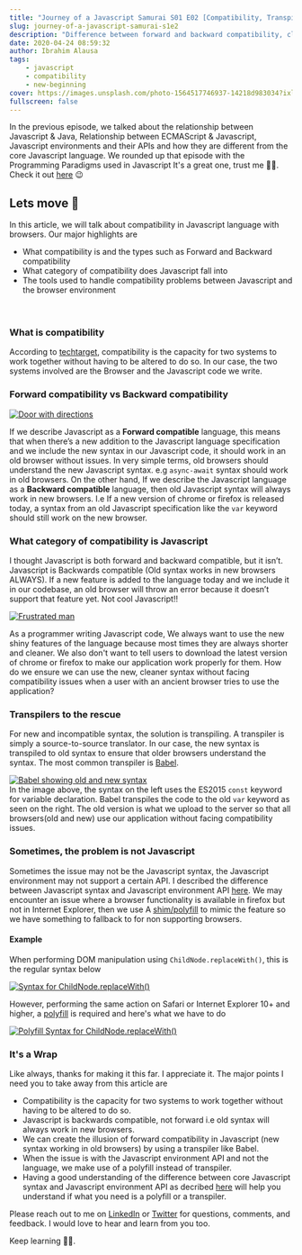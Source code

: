 ```yaml
---
title: "Journey of a Javascript Samurai S01 E02 [Compatibility, Transpilers, Polyfills]"
slug: journey-of-a-javascript-samurai-s1e2
description: "Difference between forward and backward compatibility, clarifying which category Javascript belongs and how to handle issues that arise"
date: 2020-04-24 08:59:32
author: Ibrahim Alausa
tags:
    - javascript
    - compatibility
    - new-beginning
cover: https://images.unsplash.com/photo-1564517746937-14218d983034?ixlib=rb-1.2.1&ixid=eyJhcHBfaWQiOjEyMDd9&auto=format&fit=crop&w=1071&q=80
fullscreen: false
---
```


In the previous episode, we talked about the relationship between Javascript & Java, Relationship between ECMAScript & Javascript, Javascript environments and their APIs and how they are different from the core Javascript language. We rounded up that episode with the Programming Paradigms used in Javascript It's a great one, trust me 🤞🏽. Check it out [here](https://www.apparentdev.com/journey-of-a-javascript-samurai-s01-e01/) 😉

## Lets move 🚀

In this article, we will talk about compatibility in Javascript language with browsers. Our major highlights are

-   What compatibility is and the types such as Forward and Backward compatibility
-   What category of compatibility does Javascript fall into
-   The tools used to handle compatibility problems between Javascript and the browser environment
    <br><br><br>

### What is compatibility

According to [techtarget](https://whatis.techtarget.com/), compatibility is the capacity for two systems to work together without having to be altered to do so. In our case, the two systems involved are the Browser and the Javascript code we write.

### Forward compatibility vs Backward compatibility

[![Door with directions](https://images.unsplash.com/photo-1549357333-a32a1993b1ca?ixlib=rb-1.2.1&ixid=eyJhcHBfaWQiOjEyMDd9&auto=format&fit=crop&w=1050&q=80)](https://images.unsplash.com/photo-1549357333-a32a1993b1ca?ixlib=rb-1.2.1&ixid=eyJhcHBfaWQiOjEyMDd9&auto=format&fit=crop&w=1050&q=80)

If we describe Javascript as a **Forward compatible** language, this means that when there’s a new addition to the Javascript language specification and we include the new syntax in our Javascript code, it should work in an old browser without issues. In very simple terms, old browsers should understand the new Javascript syntax. e.g `async-await` syntax should work in old browsers. On the other hand, If we describe the Javascript language as a **Backward compatible** language, then old Javascript syntax will always work in new browsers. I.e If a new version of chrome or firefox is released today, a syntax from an old Javascript specification like the `var` keyword should still work on the new browser.

### What category of compatibility is Javascript

I thought Javascript is both forward and backward compatible, but it isn’t. Javascript is Backwards compatible (Old syntax works in new browsers ALWAYS). If a new feature is added to the language today and we include it in our codebase, an old browser will throw an error because it doesn’t support that feature yet. Not cool Javascript!!

[![Frustrated man](https://images.unsplash.com/photo-1541199249251-f713e6145474?ixlib=rb-1.2.1&ixid=eyJhcHBfaWQiOjEyMDd9&auto=format&fit=crop&w=967&q=80)](https://images.unsplash.com/photo-1541199249251-f713e6145474?ixlib=rb-1.2.1&ixid=eyJhcHBfaWQiOjEyMDd9&auto=format&fit=crop&w=967&q=80)

As a programmer writing Javascript code, We always want to use the new shiny features of the language because most times they are always shorter and cleaner. We also don't want to tell users to download the latest version of chrome or firefox to make our application work properly for them. How do we ensure we can use the new, cleaner syntax without facing compatibility issues when a user with an ancient browser tries to use the application?

### Transpilers to the rescue

For new and incompatible syntax, the solution is transpiling. A transpiler is simply a source-to-source translator. In our case, the new syntax is transpiled to old syntax to ensure that older browsers understand the syntax. The most common transpiler is [Babel](https://babeljs.io).

[![Babel showing old and new syntax](https://i.imgur.com/TroOvkk.png)](https://i.imgur.com/TroOvkk.png)
<br>
In the image above, the syntax on the left uses the ES2015 `const` keyword for variable declaration. Babel transpiles the code to the old `var` keyword as seen on the right. The old version is what we upload to the server so that all browsers(old and new) use our application without facing compatibility issues.

### Sometimes, the problem is not Javascript

Sometimes the issue may not be the Javascript syntax, the Javascript environment may not support a certain API. I described the difference between Javascript syntax and Javascript environment API [here](https://www.apparentdev.com/journey-of-a-javascript-samurai-s01-e01/). We may encounter an issue where a browser functionality is available in firefox but not in Internet Explorer, then we use A [shim/polyfill](https://developer.mozilla.org/en-US/docs/Glossary/Polyfill) to mimic the feature so we have something to fallback to for non supporting browsers.

#### Example

When performing DOM manipulation using `ChildNode.replaceWith()`, this is the regular syntax below

[![Syntax for ChildNode.replaceWith()](https://i.imgur.com/se9WVrJ.png)](https://i.imgur.com/se9WVrJ.png)
<br>

However, performing the same action on Safari or Internet Explorer 10+ and higher, a [polyfill](https://developer.mozilla.org/en-US/docs/Glossary/Polyfill) is required and here's what we have to do

[![Polyfill Syntax for ChildNode.replaceWith()](https://i.imgur.com/VtFheuh.png)](https://i.imgur.com/VtFheuh.png)
<br>

### It's a Wrap

Like always, thanks for making it this far. I appreciate it. The major points I need you to take away from this article are

-   Compatibility is the capacity for two systems to work together without having to be altered to do so.
-   Javascript is backwards compatible, not forward i.e old syntax will always work in new browsers.
-   We can create the illusion of forward compatibility in Javascript (new syntax working in old browsers) by using a transpiler like Babel.
-   When the issue is with the Javascript environment API and not the language, we make use of a polyfill instead of transpiler.
-   Having a good understanding of the difference between core Javascript syntax and Javascript environment API as decribed [here](https://www.apparentdev.com/journey-of-a-javascript-samurai-s01-e01/) will help you understand if what you need is a polyfill or a transpiler.

Please reach out to me on [LinkedIn](https://www.linkedin.com/in/ibrahim-alausa-624a47140/) or [Twitter](https://twitter.com/apparent_dev) for questions, comments, and feedback. I would love to hear and learn from you too.

Keep learning 💪🏿.
